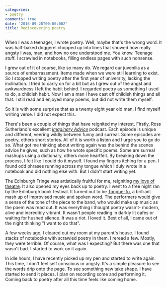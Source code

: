 ```yaml
---
categories:
- poetry
comments: true
date: "2016-09-28T00:00:00Z"
title: Rediscovering poetry
---
```

  
When I was a teenager, I wrote poetry. Well, maybe that's the wrong word. It was half-baked doggerel chopped up into lines that showed how really angsty I was, man, and how no one understood me. You know. Teenage stuff. I scrawled in notebooks, filling endless pages with such nonsense.  

I grew out of it of course, like so many do. We regard our juvenilia as a source of embarrassment. Items made when we were still learning to exist. So I stopped writing poetry after the first year of university, lacking the inclination. I tried to carry on for a bit but as I grew out of the angst and awkwardness I left the habit behind. I regarded poetry as something I used to do, a childish habit. Now I am a man I have cast off childish things and all that. I still read and enjoyed many poems, but did not write them myself.   
<!--more-->  

So it is with some surprise that as a twenty eight year old man, I find myself writing verse. I did not expect this.  

There's been a couple of things that have reignited my interest. Firstly, Ross Sutherland's excellent <a href="http://imaginaryadvice.tumblr.com/">*Imaginary Advice*</a> podcast. Each episode is unique and different, veering wildly between funny and surreal. Some episodes are poetry, others short stories. All of it is worth a listen and I urge you to go do so. What got me thinking about writing again was the behind the scenes advice he gives, such as how he wrote specific poems. Some are surreal mashups using a dictionary, others more heartfelt. By breaking down the process, I felt like I could do it myself. I found my fingers itching for a pen. I found odd phrases running across my tongue which I duly wrote in a notebook and did nothing else with. But I didn't start writing yet.  

The Edinburgh Fringe was artistically fruitful for me, reigniting <a href="/theatre-and-the-art-of-the-possible/">my love of theatre</a>. It also opened my eyes back up to poetry. I went to a free night ran by the Edinburgh book festival. It turned out to be <a href="http://tonguefu.co.uk/">Tongue-fu</a>, a brilliant mash up of improvised music and spoken word. The performers would give a sense of the tone of the piece to the band, who would make up music as the poem was read out. It was everything i thought poetry wasn't- modern, alive and incredibly vibrant. It wasn't people reading in darkly lit cafes or waiting for hushed silence. It was a riot. I loved it. Best of all, I came out of the night thinking "I want to do that".  

A few weeks ago, I cleared out my room at my parent's house. I found stacks of notebooks with scrawled poetry in them. I reread a few. Mostly, they were terrible. Of course, what was I expecting? But there was one that wasn't bad. I started to work on it again.  

In idle hours, I have recently picked up my pen and started to write again. This time, I don't feel self conscious or angsty. It's a simple pleasure to see the words drip onto the page. To see something new take shape. I  have started to send it places. I plan on recording some and performing it. Coming back to poetry after all this time feels like coming home.  
